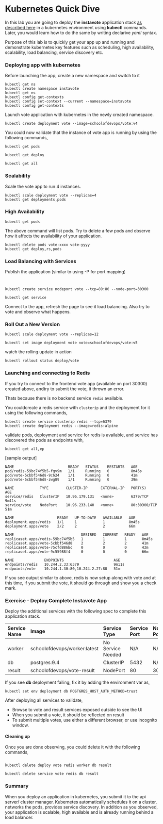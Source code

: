 # Kubernetes Quick Dive

In this lab you are going to deploy the **instavote** application stack [as described here](https://github.com/schoolofdevops/example-voting-app) in a kubernetes environment using **kubectl** commands. Later, you would learn how to do the same by writing declarive *yaml* syntax.  

Purpose of this lab is to quickly get your app up and running and demonstrate kubernetes key features such as scheduling, high availability, scalability, load balancing, service discovery etc.



### Deploying app with kubernetes

Before launching the app, create a new namespace and switch to it

```
kubectl get ns
kubectl create namespace instavote
kubectl get ns
kubectl config get-contexts
kubectl config set-context --current --namespace=instavote
kubectl config get-contexts
```

Launch vote application with kubernetes in the newly created namespace. 

```
kubectl create deployment vote --image=schoolofdevops/vote:v4
```

You could now validate that the instance of vote app is running by using the following commands,

```
kubectl get pods

kubectl get deploy

kubectl get all
```


### Scalability


Scale the vote app to run 4 instances.

```
kubectl scale deployment vote --replicas=4
kubectl get deployments,pods
```


### High Availability

```
kubectl get pods
```

The above command will list pods. Try to delete a few pods and observe how it affects the availability of your application.

```
kubectl delete pods vote-xxxx vote-yyyy
kubectl get deploy,rs,pods

```


### Load Balancing with Services

Publish the application (similar to using -P for port mapping)

```


kubectl create service nodeport vote --tcp=80:80 --node-port=30300

kubectl get service

```


Connect to the app,  refresh the page to see it load balancing.  Also try to vote and observe what happens.  


### Roll Out a New Version


```
kubectl scale deployment vote --replicas=12

kubectl set image deployment vote vote=schoolofdevops/vote:v5

```


watch the rolling update  in action

```
kubectl rollout status deploy/vote
```

### Launching and connecting to Redis 


If you try to connect to the frontend vote app (available on port 30300) created above, andtry to submit the vote, it thrown an error. 

Thats because there is no backend service `redis` available. 

You couldcreate a redis service with `clusterip` and the deployment for it using the following commands, 

```
kubectl create service clusterip redis --tcp=6379
kubectl create deployment redis --image=redis:alpine

```


validate pods, deployment and service for redis is available, and service has discovered the pods as endpoints with, 

```
kubectl get all,ep

```

[sample output]
```
NAME                         READY   STATUS    RESTARTS   AGE
pod/redis-59bc74f5b5-fgv9m   1/1     Running   0          8m45s
pod/vote-5cbbf546d8-9c624    1/1     Running   0          41m
pod/vote-5cbbf546d8-zwg89    1/1     Running   0          39m

NAME            TYPE        CLUSTER-IP      EXTERNAL-IP   PORT(S)        AGE
service/redis   ClusterIP   10.96.179.131   <none>        6379/TCP       9m11s
service/vote    NodePort    10.96.233.140   <none>        80:30300/TCP   51m

NAME                    READY   UP-TO-DATE   AVAILABLE   AGE
deployment.apps/redis   1/1     1            1           8m45s
deployment.apps/vote    2/2     2            2           66m

NAME                               DESIRED   CURRENT   READY   AGE
replicaset.apps/redis-59bc74f5b5   1         1         1       8m45s
replicaset.apps/vote-5cbbf546d8    2         2         2       41m
replicaset.apps/vote-75cfd886bc    0         0         0       43m
replicaset.apps/vote-9c55988f4     0         0         0       66m

NAME              ENDPOINTS                       AGE
endpoints/redis   10.244.2.33:6379                9m11s
endpoints/vote    10.244.1.30:80,10.244.2.27:80   51m
```

If you see output similar to above, redis is now setup along with vote and at this time, if you submit the vote, it should go through and show you a check mark. 


### Exercise - Deploy Complete Instavote App

Deploy the additional services with the following spec to complete this application stack.

| Service Name  | Image     | Service Type     | Service Port   | Node Port   |
| :------------- | :------------- | :------------- | :------------- | :------------- |
|  worker      |   schoolofdevops/worker:latest     | No Service Needed       | N/A     | N/A     |
|  db      |   postgres:9.4     | ClusterIP       | 5432     | N/A |
|  result      |   schoolofdevops/vote-result     | NodePort       | 80     | 30400 |

If you see **db** deployment failing, fix it by adding the environment var as,

```
kubectl set env deployment db POSTGRES_HOST_AUTH_METHOD=trust
```

After deploying all services to validate,

  * Browse to vote and result services exposed outside to see the UI
  * When you submit a vote, it should be reflected on result
  * To submit multiple votes, use either a different browser, or use incognito window.  

#### Cleaning up

Once you are done observing, you could delete it with the following commands,

```

kubectl delete deploy vote redis worker db result

kubectl delete service vote redis db result
```

### Summary

When you deploy an application in kubernetes, you submit it to the api server/ cluster manager. Kubernetes automatically schedules it on a cluster, networks the pods, provides service discovery. In addition as you observed, your application is scalable, high available and is already running behind a  load balancer.

